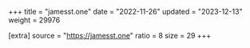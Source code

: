 +++
title = "jamesst.one"
date = "2022-11-26"
updated = "2023-12-13"
weight = 29976

[extra]
source = "https://jamesst.one"
ratio = 8
size = 29
+++

